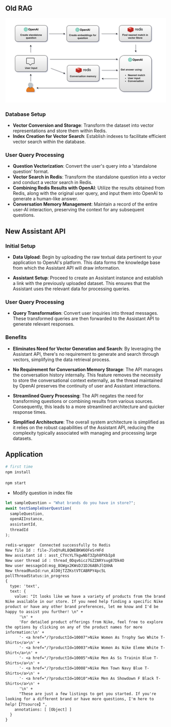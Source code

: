 ## Old RAG

![RAG](./images/old-rag.png)

### Database Setup

- **Vector Conversion and Storage**: Transform the dataset into vector representations and store them within Redis.
- **Index Creation for Vector Search**: Establish indexes to facilitate efficient vector search within the database.

### User Query Processing

- **Question Vectorization**: Convert the user's query into a 'standalone question' format.
- **Vector Search in Redis**: Transform the standalone question into a vector and conduct a vector search in Redis.
- **Combining Redis Results with OpenAI**: Utilize the results obtained from Redis, along with the original user query, and input them into OpenAI to generate a human-like answer.
- **Conversation Memory Management**: Maintain a record of the entire user-AI interaction, preserving the context for any subsequent questions.

## New Assistant API

### Initial Setup

- **Data Upload**: Begin by uploading the raw textual data pertinent to your application to OpenAI's platform. This data forms the knowledge base from which the Assistant API will draw information.

- **Assistant Setup**: Proceed to create an Assistant instance and establish a link with the previously uploaded dataset. This ensures that the Assistant uses the relevant data for processing queries.

### User Query Processing

- **Query Transformation**: Convert user inquiries into thread messages. These transformed queries are then forwarded to the Assistant API to generate relevant responses.

### Benefits

- **Eliminates Need for Vector Generation and Search**: By leveraging the Assistant API, there's no requirement to generate and search through vectors, simplifying the data retrieval process.

- **No Requirement for Conversation Memory Storage**: The API manages the conversation history internally. This feature removes the necessity to store the conversational context externally, as the thread maintained by OpenAI preserves the continuity of user and Assistant interactions.

- **Streamlined Query Processing**: The API negates the need for transforming questions or combining results from various sources. Consequently, this leads to a more streamlined architecture and quicker response times.

- **Simplified Architecture**: The overall system architecture is simplified as it relies on the robust capabilities of the Assistant API, reducing the complexity typically associated with managing and processing large datasets.

## Application

```sh
# first time
npm install

npm start
```

- Modify question in index file

```ts title="assistant-api/src/index.ts"
let sampleQuestion = "What brands do you have in store?";
await testSampleUserQuestion(
  sampleQuestion,
  openAIInstance,
  assistantId,
  threadId
);
```

```log title="Console log"
redis-wrapper  Connected successfully to Redis
New file Id : file-JloQYuRL8QWEBKW6OFeSrHFd
New assistant id : asst_CTVcYLTkgwNbT3Zph8PXbIp8
New user thread id : thread_0Dqv6icz7GZZARYsug87Dk4O
New user messageId:msg_8GWgx2KWsDJ1DJ6ABhJlQXHA
New threadRunId:run_AlD0jTZZKstVTCABRPY4pc5L
pollThreadStatus:in_progress
{
  type: 'text',
  text: {
    value: "It looks like we have a variety of products from the brand Nike available in our store. If you need help finding a specific Nike product or have any other brand preferences, let me know and I'd be happy to assist you further! \n" +
      '\n' +
      'For detailed product offerings from Nike, feel free to explore the options by clicking on any of the product names for more information:\n' +
      '- <a href="/?productId=10007">Nike Women As Trophy Swo White T-Shirts</a>\n' +
      '- <a href="/?productId=10003">Nike Women As Nike Eleme White T-Shirt</a>\n' +
      '- <a href="/?productId=10005">Nike Men As Ss Trainin Blue T-Shirts</a>\n' +
      '- <a href="/?productId=10008">Nike Men Town Navy Blue T-Shirts</a>\n' +
      '- <a href="/?productId=10010">Nike Men As Showdown F Black T-Shirts</a>\n' +
      '\n' +
      "These are just a few listings to get you started. If you're looking for a different brand or have more questions, I'm here to help!【7†source】",
    annotations: [ [Object] ]
  }
}
```
